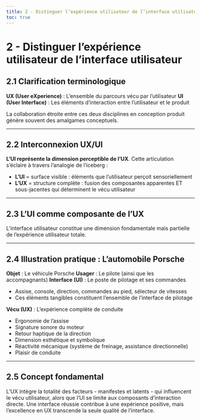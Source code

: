 ```yaml
---
title: 2 - Distinguer l’expérience utilisateur de l’interface utilisateur
toc: true
---
```



# 2 - Distinguer l’expérience utilisateur de l’interface utilisateur

## 2.1 Clarification terminologique

**UX (User eXperience)** : L’ensemble du parcours vécu par l’utilisateur
**UI (User Interface)** : Les éléments d’interaction entre l’utilisateur et le produit

La collaboration étroite entre ces deux disciplines en conception produit génère souvent des amalgames conceptuels.

--- 

## 2.2 Interconnexion UX/UI

**L’UI représente la dimension perceptible de l’UX**. Cette articulation s’éclaire à travers l’analogie de l’iceberg :

* **L’UI** = surface visible : éléments que l’utilisateur perçoit sensoriellement
* **L’UX** = structure complète : fusion des composantes apparentes ET sous-jacentes qui déterminent le vécu utilisateur

---
## 2.3 L’UI comme composante de l’UX

L’interface utilisateur constitue une dimension fondamentale mais partielle de l’expérience utilisateur totale.

---

## 2.4 Illustration pratique : L’automobile Porsche

**Objet** : Le véhicule Porsche
**Usager** : Le pilote (ainsi que les accompagnants)
**Interface (UI)** : Le poste de pilotage et ses commandes
* Assise, console, direction, commandes au pied, sélecteur de vitesses
* Ces éléments tangibles constituent l’ensemble de l’interface de pilotage

**Vécu (UX)** : L’expérience complète de conduite
* Ergonomie de l’assise
* Signature sonore du moteur
* Retour haptique de la direction
* Dimension esthétique et symbolique
* Réactivité mécanique (système de freinage, assistance directionnelle)
* Plaisir de conduite

---

## 2.5 Concept fondamental

L’UX intègre la totalité des facteurs - manifestes et latents - qui influencent le vécu utilisateur, alors que l’UI se limite aux composants d’interaction directe. Une interface réussie contribue à une expérience positive, mais l’excellence en UX transcende la seule qualité de l’interface.

